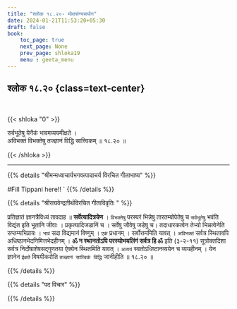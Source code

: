 ```yaml
---
title: "श्लोक १८.२०- मोक्षसंन्यसयोग"
date: 2024-01-21T11:53:20+05:30
draft: false
book:
    toc_page: true
    next_page: None
    prev_page: shloka19
    menu : geeta_menu
---
```




## श्लोक १८.२० {class=text-center}

<br/>

{{< shloka  "0"  >}}

सर्वभूतेषु येनैकं भावमव्ययमीक्षते ।  
अविभक्तं विभक्तेषु तज्ज्ञानं विद्धि सात्त्विकम् ॥ १८.२० ॥

{{< /shloka >}}

---


{{% details "श्रीमन्मध्वाचार्यभगवत्पादाचर्य विरचित  गीताभाष्य" %}}

#Fill  Tippani here!!
`
{{% /details %}}



{{% details "श्रीराघवेन्द्रतीर्थविरचित गीताविवृतिः " %}}

प्रतिज्ञातं ज्ञानत्रैविध्यं तावदाह ॥ **सर्वेत्यादित्रयेण** । 
`विभक्तेषु` परस्परं भिन्नेषु तारतम्योपेतेषु च `सर्वभूतेषु` भवंति 
विद्यंत इति भूतानि जीवाः । प्रकृत्यादिजडानिं च । 
सर्वेषु जौवेषु जडेषु च।  तदाधारकत्वेन तेभ्यो भिन्नत्वेनेति 
सप्तम्यभिप्रायः । `भावं` सदा विद्यमानं विष्णुम्‌ । `एकं` प्रधानम्‌ । 
सर्वोत्तममिति यावत्‌ । `अविभक्तं` सर्वत्र स्थितावपि अधिष्ठानभेदनिमित्तभेदहीनम्‌ ।
**ॐ न स्थानतोऽपि परस्योभयलिंगं सर्वत्र हि ॐ** 
इति (३-२-११) सूत्रोक्तदिशा सर्वत्र निर्दोषाशेषसद्गुणतया ऐक्येन स्थितमिति यावत्‌ । `अव्ययं` स्वतोऽधिष्टानव्ययेन च व्ययहीनम्‌ । 
येन ज्ञानेन `ईक्षते` विषयीकरोति `तज्ज्ञानं सात्त्विकं विद्धि` 
जानीहीति ॥ १८.२० ॥

{{% /details %}}



{{% details "पद विचार" %}}


{{% /details %}}
